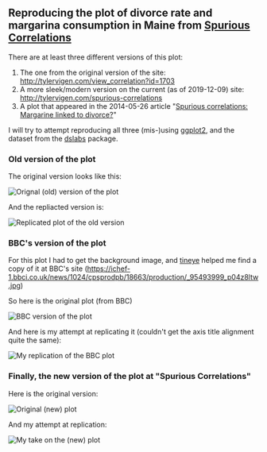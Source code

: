 ## Reproducing the plot of divorce rate and margarina consumption in Maine from [Spurious Correlations]()

There are at least three different versions of this plot:

1. The one from the original version of the site: http://tylervigen.com/view_correlation?id=1703
2. A more sleek/modern version on the current (as of 2019-12-09) site: http://tylervigen.com/spurious-correlations
3. A plot that appeared in the 2014-05-26 article "[Spurious correlations: Margarine linked to divorce?](https://www.bbc.com/news/magazine-27537142)"

I will try to attempt reproducing all three (mis-)using [ggplot2](https://github.com/rafalab/dslabs/), and the dataset from the [dslabs](https://github.com/rafalab/dslabs/) package.

### Old version of the plot

The original version looks like this:

![Orignal (old) version of the plot](https://github.com/jmcastagnetto/tidytuesday-kludges/blob/master/2019-12-09_replicating-plots-in-r/divorce-margarine-old-version.png)

And the repliacted version is:

![Replicated plot of the old version](https://github.com/jmcastagnetto/tidytuesday-kludges/blob/master/2019-12-09_replicating-plots-in-r/sc-oldplot-divorce-margarine.png)


### BBC's version of the plot

For this plot I had to get the background image, and [tineye](https://tineye.com/) helped me find a copy of it at BBC's site (https://ichef-1.bbci.co.uk/news/1024/cpsprodpb/18663/production/_95493999_p04z8ltw.jpg)

So here is the original plot (from BBC)

![BBC version of the plot](https://ichef.bbci.co.uk/news/320/media/images/75069000/jpg/_75069991_newcorrelation_graph02b_624gr.jpg)

And here is my attempt at replicating it (couldn't get the axis title alignment quite the same):

![My replication of the BBC plot](https://github.com/jmcastagnetto/tidytuesday-kludges/blob/master/2019-12-09_replicating-plots-in-r/sc-bbcplot-divorce-margarine.png)


### Finally, the new version of the plot at "Spurious Correlations"

Here is the original version:

![Original (new) plot](https://github.com/jmcastagnetto/tidytuesday-kludges/blob/master/2019-12-09_replicating-plots-in-r/divorce-margarine-new-version.png)


And my attempt at replication:

![My take on the (new) plot](https://github.com/jmcastagnetto/tidytuesday-kludges/blob/master/2019-12-09_replicating-plots-in-r/sc-newplot-divorce-margarine.png)
